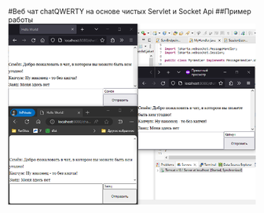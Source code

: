 #Веб чат chatQWERTY на основе чиcтых Servlet и Socket Api 
##Пример работы
![Screenshot](Dialog.png)